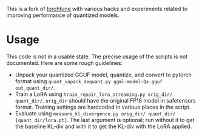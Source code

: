 This is a fork of [torchtune](https://github.com/pytorch/torchtune) with
various hacks and experiments related to improving performance of quantized
models.

# Usage

This code is not in a usable state.  The precise usage of the scripts is not
documented.  Here are some rough guidelines:

* Unpack your quantized GGUF model, quantize, and convert to pytorch format
  using `quant_unpack_dequant.py ggml-model-Qx.gguf out_quant_dir/`.
* Train a LoRA using `train_repair_lora_streaming.py orig_dir/ quant_dir/`.
  `orig_dir` should have the original FP16 model in safetensors format.
  Training settings are hardcoded in various places in the script.
* Evaluate using `measure_kl_divergence.py orig_dir/ quant_dir/
  [quant_dir/lora.pt]`.  The last argument is optional; run without it to get
  the baseline KL-div and with it to get the KL-div with the LoRA applied.
